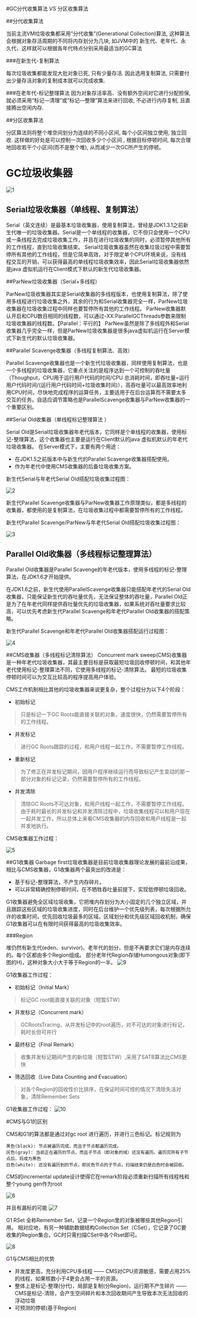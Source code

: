 #GC分代收集算法  VS 分区收集算法 

##分代收集算法

当前主流VM垃圾收集都采用”分代收集”(Generational Collection)算法, 这种算法会根据对象存活周期的不同将内存划分为几块, 如JVM中的 新生代、老年代、永久代，这样就可以根据各年代特点分别采用最适当的GC算法 

###在新生代-复制算法 
 
每次垃圾收集都能发现大批对象已死, 只有少量存活. 因此选用复制算法, 只需要付出少量存活对象的复制成本就可以完成收集. 

###在老年代-标记整理算法 
因为对象存活率高、没有额外空间对它进行分配担保, 就必须采用“标记—清理”或“标记—整理”算法来进行回收, 不必进行内存复制, 且直接腾出空闲内存. 

##分区收集算法 

分区算法则将整个堆空间划分为连续的不同小区间, 每个小区间独立使用, 独立回收. 这样做的好处是可以控制一次回收多少个小区间 , 根据目标停顿时间, 每次合理地回收若干个小区间(而不是整个堆), 从而减少一次GC所产生的停顿。 


# GC垃圾收集器

![1](../images/gc-1.png)

## Serial垃圾收集器（单线程、复制算法）

Serial（英文连续）是最基本垃圾收集器，使用复制算法，曾经是JDK1.3.1之前新生代唯一的垃圾收集器。Serial是一个单线程的收集器，它不但只会使用一个CPU或一条线程去完成垃圾收集工作，并且在进行垃圾收集的同时，必须暂停其他所有的工作线程，直到垃圾收集结束。 
Serial垃圾收集器虽然在收集垃圾过程中需要暂停所有其他的工作线程，但是它简单高效，对于限定单个CPU环境来说，没有线程交互的开销，可以获得最高的单线程垃圾收集效率，因此Serial垃圾收集器依然是java 虚拟机运行在Client模式下默认的新生代垃圾收集器。 

##ParNew垃圾收集器（Serial+多线程） 

ParNew垃圾收集器其实是Serial收集器的多线程版本，也使用复制算法，除了使用多线程进行垃圾收集之外，其余的行为和Serial收集器完全一样，ParNew垃圾收集器在垃圾收集过程中同样也要暂停所有其他的工作线程。 
ParNew收集器默认开启和CPU数目相同的线程数，可以通过-XX:ParallelGCThreads参数来限制垃圾收集器的线程数。【Parallel：平行的】 
ParNew虽然是除了多线程外和Serial收集器几乎完全一样，但是ParNew垃圾收集器是很多java虚拟机运行在Server模式下新生代的默认垃圾收集器。 
 
##Parallel Scavenge收集器（多线程复制算法、高效） 

Parallel  Scavenge收集器也是一个新生代垃圾收集器，同样使用复制算法，也是一个多线程的垃圾收集器，它重点关注的是程序达到一个可控制的吞吐量（Thoughput，CPU用于运行用户代码的时间/CPU 总消耗时间，即吞吐量=运行用户代码时间/(运行用户代码时间+垃圾收集时间)），高吞吐量可以最高效率地利用CPU时间，尽快地完成程序的运算任务，主要适用于在后台运算而不需要太多交互的任务。自适应调节策略也是ParallelScavenge收集器与ParNew收集器的一个重要区别。 

##Serial Old收集器（单线程标记整理算法 ）

Serial  Old是Serial垃圾收集器年老代版本，它同样是个单线程的收集器，使用标记-整理算法，这个收集器也主要是运行在Client默认的java 虚拟机默认的年老代垃圾收集器。 
在Server模式下，主要有两个用途： 

* 在JDK1.5之前版本中与新生代的Parallel Scavenge收集器搭配使用。 
* 作为年老代中使用CMS收集器的后备垃圾收集方案。 

新生代Serial与年老代Serial Old搭配垃圾收集过程图： 

![2](../images/gc-2.png)

新生代Parallel Scavenge收集器与ParNew收集器工作原理类似，都是多线程的收集器，都使用的是复制算法，在垃圾收集过程中都需要暂停所有的工作线程。

新生代Parallel Scavenge/ParNew与年老代Serial Old搭配垃圾收集过程图： 

![3](../images/gc-3.png)

## Parallel Old收集器（多线程标记整理算法） 

Parallel Old收集器是Parallel Scavenge的年老代版本，使用多线程的标记-整理算法，在JDK1.6才开始提供。
 
在JDK1.6之前，新生代使用ParallelScavenge收集器只能搭配年老代的Serial  Old收集器，只能保证新生代的吞吐量优先，无法保证整体的吞吐量，Parallel  Old正是为了在年老代同样提供吞吐量优先的垃圾收集器，如果系统对吞吐量要求比较高，可以优先考虑新生代Parallel  Scavenge和年老代Parallel Old收集器的搭配策略。 

新生代Parallel Scavenge和年老代Parallel Old收集器搭配运行过程图： 

![4](../images/gc-4.png)

 
##CMS收集器（多线程标记清除算法） 
Concurrent  mark  sweep(CMS)收集器是一种年老代垃圾收集器，其最主要目标是获取最短垃圾回收停顿时间，和其他年老代使用标记-整理算法不同，它使用多线程的标记-清除算法。 最短的垃圾收集停顿时间可以为交互比较高的程序提高用户体验。  

CMS工作机制相比其他的垃圾收集器来说更复杂，整个过程分为以下4个阶段： 

* 初始标记 

>只是标记一下GC Roots能直接关联的对象，速度很快，仍然需要暂停所有的工作线程。 

* 并发标记 

>进行GC Roots跟踪的过程，和用户线程一起工作，不需要暂停工作线程。 

* 重新标记 

>为了修正在并发标记期间，因用户程序继续运行而导致标记产生变动的那一部分对象的标记记录，仍然需要暂停所有的工作线程。 

* 并发清除 

>清除GC Roots不可达对象，和用户线程一起工作，不需要暂停工作线程。由于耗时最长的并发标记和并发清除过程中，垃圾收集线程可以和用户现在一起并发工作，所以总体上来看CMS收集器的内存回收和用户线程是一起并发地执行。 

CMS收集器工作过程： 
 
![5](../images/gc-5.png)
 

##G1收集器 
Garbage  first垃圾收集器是目前垃圾收集器理论发展的最前沿成果，相比与CMS收集器，G1收集器两个最突出的改进是： 

* 基于标记-整理算法，不产生内存碎片。 
* 可以非常精确控制停顿时间，在不牺牲吞吐量前提下，实现低停顿垃圾回收。
 
G1收集器避免全区域垃圾收集，它把堆内存划分为大小固定的几个独立区域，并且跟踪这些区域的垃圾收集进度，同时在后台维护一个优先级列表，每次根据所允许的收集时间，优先回收垃圾最多的区域。区域划分和优先级区域回收机制，确保G1收集器可以在有限时间获得最高的垃圾收集效率。 

###Region

堆仍然有新生代(eden、survivor)、老年代的划分，但是不再要求它们是内存连续的。每个区都由多个Region组成。
部分老年代Region存储Humongous对象(即下图的H)，这种对象大小大于等于Region的一半。
![9](../images/gc-9.png)

G1收集器工作过程：

* 初始标记（Initial Mark）

>标记GC root能直接关联的对象（短暂STW）

* 并发标记（Concurrent mark）

>GCRootsTracing，从并发标记中的root遍历，对不可达的对象进行标记，耗时长但可并行

* 最终标记（Final Remark）

>收集并发标记期间产生的新垃圾（短暂STW）,采用了SATB算法比CMS更快

* 筛选回收（Live Data Counting and Evacuation）

> 对各个Region的回收性价比排序，在保证时间可控的情况下清除失活对象，清除Remember Sets

G1收集器工作过程： 
![10](../images/gc-10.png)


#CMS与G1的区别

CMS和G1的算法都是通过对gc root 进行遍历，并进行三色标记。标记规则为

    黑色(black): 节点被遍历完成，而且子节点都遍历完成。
    灰色(gray): 当前正在遍历的节点，而且子节点（即对象的域）还没有遍历。遍历完所有子节点后，将成为黑色
    白色(white): 还没有遍历到的节点，即灰色节点的子节点。扫描结束仍是白色时会被回收。


CMS的incremental update设计使得它在remark阶段必须重新扫描所有线程栈和整个young gen作为root

![6](../images/gc-6.png)

并且有漏标的可能
![7](../images/gc-7.png)

G1 RSet 全称Remember Set，记录一个Region里的对象被哪些其他Region引用。
相对应地，有另一种辅助数据结构Collection Set（CSet），它记录了GC要收集的Region集合。GC时只需扫描CSet中各个Rset即可。

![8](../images/gc-8.png)



G1与CMS相比的优势

* 并发度更高，充分利用CPU多线程 —— CMS对CPU资源敏感，需要占用25%的线程，如果核数小于4更会占用一半的资源。
* 整体上是标记-整理(分代)，局部是复制(分Region)，运行期不产生碎片 —— CMS是标记-清除，会产生空间碎片和本次回收期间产生导致本次无法回收的浮动垃圾
* 可预测的停顿(基于Region)
